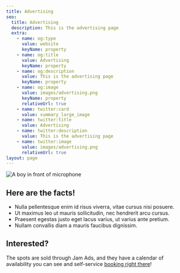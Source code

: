```yaml
---
title: Advertising
seo:
  title: Advertising
  description: This is the advertising page
  extra:
    - name: og:type
      value: website
      keyName: property
    - name: og:title
      value: Advertising
      keyName: property
    - name: og:description
      value: This is the advertising page
      keyName: property
    - name: og:image
      value: images/advertising.png
      keyName: property
      relativeUrl: true
    - name: twitter:card
      value: summary_large_image
    - name: twitter:title
      value: Advertising
    - name: twitter:description
      value: This is the advertising page
    - name: twitter:image
      value: images/advertising.png
      relativeUrl: true
layout: page
---
```


![A boy in front of microphone](/images/advertising.png)

## Here are the facts!

- Nulla pellentesque enim id risus viverra, vitae cursus nisi posuere.
- Ut maximus leo ut mauris sollicitudin, nec hendrerit arcu cursus.
- Praesent egestas justo eget lacus varius, ut varius ante pretium.
- Nullam convallis diam a mauris faucibus dignissim.

## Interested?

The spots are sold through Jam Ads, and they have a calendar of availability you can see and self-service [booking right there](/thank-you)!
